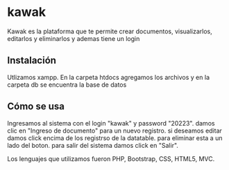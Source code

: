 # kawak

Kawak es la plataforma que te permite crear documentos, visualizarlos, editarlos y eliminarlos
y ademas tiene un login

## Instalación

Utlizamos xampp. 
En la carpeta htdocs agregamos los archivos y en la carpeta db se encuentra la base de datos

## Cómo se usa

Ingresamos al sistema con el login "kawak" y password "20223". 
damos clic en "Ingreso de documento" para un nuevo registro. 
si deseamos editar damos click encima de los registrso de la datatable. 
para eliminar esta a un lado del boton. 
para salir del sistema damos click en "Salir". 


Los lenguajes que utilizamos fueron PHP, Bootstrap, CSS, HTML5, MVC. 

